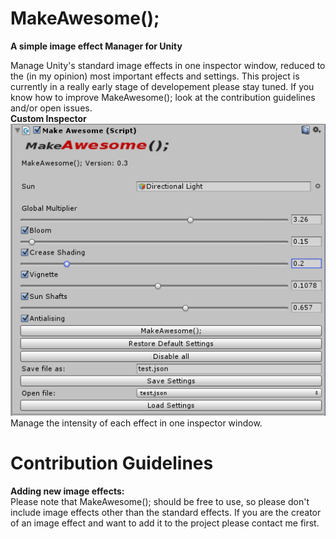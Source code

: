 # MakeAwesome();
**A simple image effect Manager for Unity**

Manage Unity's standard image effects in one inspector window, reduced to the (in my opinion) most important effects and settings. This project is currently in a really early stage of developement please stay tuned. 
If you know how to improve MakeAwesome(); look at the contribution guidelines and/or open issues.<br>
**Custom Inspector**<br>
![alt tag](https://github.com/jonaswirth/MakeAwesome/blob/master/Docs/editor.PNG)<br>
Manage the intensity of each effect in one inspector window.<br>

# Contribution Guidelines
**Adding new image effects:**<br>
Please note that MakeAwesome(); should be free to use, so please don't include image effects other than the standard effects. If you are the creator of an image effect and want to add it to the project please contact me first.



